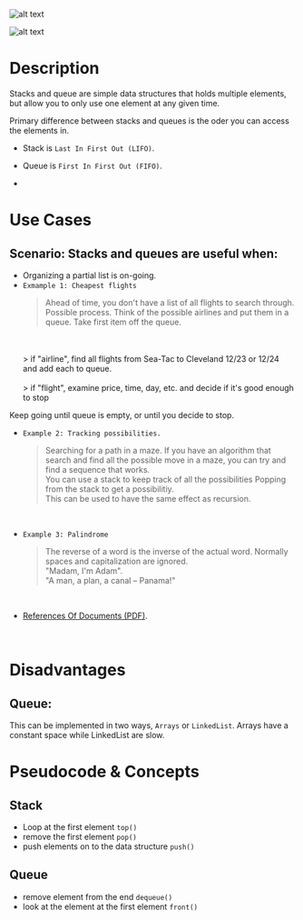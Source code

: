 

![alt text](https://media.geeksforgeeks.org/wp-content/uploads/geek-queue-1.png "queue")

![alt text](https://media.geeksforgeeks.org/wp-content/uploads/geek-stack-1.png "Stack")



# Description
Stacks and queue are simple data structures that holds multiple elements, but allow you to only use one element at any given time.

Primary difference between stacks and queues is the oder you can access the elements in.

+ Stack is `Last In First Out (LIFO)`.

+ Queue is `First In First Out (FIFO)`.
+ 

# Use Cases  

## Scenario: Stacks and queues are useful when:

+ Organizing a partial list is on-going.
+ `Exmample 1: Cheapest flights` 
  > Ahead of time, you don't have a list of all flights to search through. Possible process. Think of the possible airlines and put them in a queue. Take first item off the queue. 
  </br>
  </br>
  > if "airline", find all flights from Sea-Tac to Cleveland 12/23 or 12/24 and add each to queue.
  </br>
  </br>
  > if "flight", examine price, time, day, etc. and decide if it's good enough to stop
Keep going until queue is empty, or until you decide to stop.

+ `Example 2: Tracking possibilities.`

    > Searching for a path in a maze. If you have an algorithm that search and find all the possible move in a maze, you can try and find a sequence that works. </br>
    > You can use a stack to keep track of all the possibilities Popping from the stack to get a possibilitiy. </br>
    > This can be used to have the same effect as recursion.

    </br>

+ `Example 3: Palindrome`
  
    > The reverse of a word is the inverse of the actual word. Normally spaces and capitalization are ignored. </br>
    > "Madam, I'm Adam".</br>
    > "A man, a plan, a canal – Panama!" 

</br>

 + [References Of Documents (PDF)](https://courses.cs.washington.edu/courses/cse143/02au/slides/18b-SAndQ-applications.pdf).

</br>


# Disadvantages

## Queue:

This can be implemented in two ways, `Arrays` or `LinkedList`. Arrays have a constant space while LinkedList are slow.


# Pseudocode & Concepts

## Stack

+ Loop at the first element `top()`
+ remove the first element `pop()`
+ push elements on to the data structure `push()`


## Queue

+ remove element from the end `dequeue()`
+ look at the element at the first element `front()`






